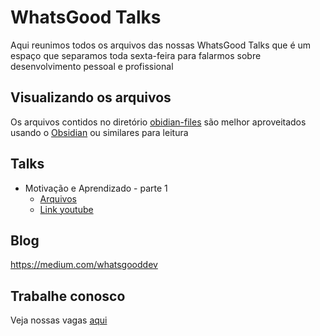 # WhatsGood Talks

Aqui reunimos todos os arquivos das nossas WhatsGood Talks que é um espaço que separamos toda sexta-feira para falarmos sobre desenvolvimento pessoal e profissional

## Visualizando os arquivos

Os arquivos contidos no diretório [obidian-files](https://github.com/CraveFood/whatsgood-talks/blob/main/obsidian-files/) são melhor aproveitados usando o [Obsidian](https://obsidian.md/) ou similares para leitura

## Talks

- Motivação e Aprendizado - parte 1
  - [Arquivos](https://github.com/CraveFood/whatsgood-talks/blob/main/obsidian-files/1%20-%20MOC%20Motiva%C3%A7%C3%A3o%20e%20aprendizado.md)
  - [Link youtube](https://youtu.be/yuVvR2R6J3k)

## Blog

https://medium.com/whatsgooddev

## Trabalhe conosco

Veja nossas vagas [aqui](https://apply.workable.com/whatsgood/)
